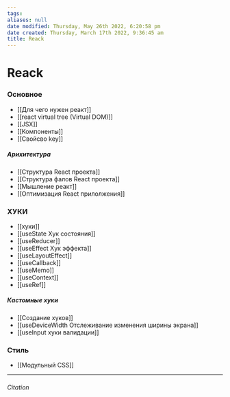 ```yaml
---
tags: 
aliases: null
date modified: Thursday, May 26th 2022, 6:20:58 pm
date created: Thursday, March 17th 2022, 9:36:45 am
title: Reack
---
```


# Reack

### Основное

- [[Для чего нужен реакт]]
- [[react virtual tree (Virtual DOM)]]
- [[JSX]]
- [[Компоненты]]
- [[Свойсво key]]

##### Арихитектура

- [[Структура React проекта]]
- [[Структура фалов React проекта]]
- [[Мышление реакт]]
- [[Оптимизация React прилолжения]]

### ХУКИ

- [[хуки]]
- [[useState  Хук состояния]]
- [[useReducer]]
- [[useEffect Хук эффекта]]
- [[useLayoutEffect]]
- [[useCallback]]
- [[useMemo]]
- [[useContext]]
- [[useRef]]

##### Кастомные хуки

- [[Создание хуков]]
- [[useDeviceWidth Отслеживание изменения ширины экрана]]
- [[useInput хуки валидации]]

### Стиль

- [[Модульный CSS]]

---

###### Citation
